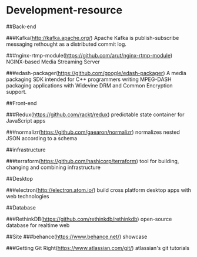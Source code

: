 # Development-resource

##Back-end

###Kafka(http://kafka.apache.org/)
Apache Kafka is publish-subscribe messaging rethought as a distributed commit log.

###nginx-rtmp-module(https://github.com/arut/nginx-rtmp-module)
NGINX-based Media Streaming Server

###edash-packager(https://github.com/google/edash-packager)
A media packaging SDK intended for C++ programmers writing MPEG-DASH packaging applications with Widevine DRM and Common Encryption support.

##Front-end

###Redux(https://github.com/rackt/redux)
predictable state container for JavaScript apps

###normalizr(https://github.com/gaearon/normalizr)
normalizes nested JSON according to a schema

##infrastructure

###terraform(https://github.com/hashicorp/terraform)
tool for building, changing and combining infrastructure

##Desktop

###electron(http://electron.atom.io/)
build cross platform desktop apps with web technologies

##Database

###RethinkDB(https://github.com/rethinkdb/rethinkdb)
open-source database for realtime web

##Site
###behance(https://www.behance.net/)
showcase

###Getting Git Right(https://www.atlassian.com/git/)
atlassian's git tutorials
